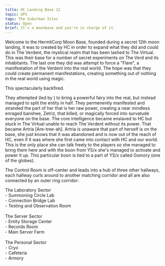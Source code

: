 ```yaml
---
title: HC Landing Base 12
topic: GPS
tags: The Suburban Isles
status: Open
brief: It's a moonbase and you're in charge of it.
---
```


Welcome to the HermitCorp Moon Base, founded during a secret 12th moon landing, it was to created by HC in order to expand what they did and could do in The Verdent, the mystical realm that has been lashed to The Virtual. This was their base for a number of secret experiments on The Verd and its inhabitants. The last one they did was attempt to force a "Flare", a manifestation of the Verdent into the real world. The hope was that they could create permanent manifestations, creating something out of nothing in the real world using magic.

This spectacularly backfired.

They attempted (led by ) to bring a powerful fairy into the real, but instead managed to split the entity in half. They permenently manifested and stranded the part of her that is her raw power, creating a near mindless enraged banshee, Zetriz, that killed, or magically forced into survatude everyone on the base. The core intelligence became enslaved to HC but stuck in The Virtual unable to reach The Verdent without its power. That became Artria [Are-tree-ah]. Artria is unaware that part of herself is on the base, she just knows that it was abandoned and is now out of the reach of HC, even if it was where she first came into contact with HC and our world. This is the only place she can talk freely to the players so she managed to bring them here and with the boon from YS/x she's managed to activate and power it up. This particular boon is tied to a part of YS/x called Gomory (one of the globes).

The Control Room is off-center and leads into a hub of three other hallways, each hallway curls around to another matching corridor and all are also connected by an outer ring corridor: 

<p>
The Laboratory Sector <br />
  - Summoning Circle Lab <br />
  - Connection Bridge Lab <br />
  - Testing and Observation Room <br /><br />
The Server Sector <br />
  - Entity Storage Center <br />
  - Records Room <br />
  - Main Server Farm <br /><br />
The Personal Sector <br />
  - Cryo <br />
  - Cafeteria <br />
  - Armory <br />
</p>